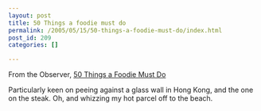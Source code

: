 ```yaml
---
layout: post
title: 50 Things a foodie must do
permalink: /2005/05/15/50-things-a-foodie-must-do/index.html
post_id: 209
categories: []

---
```


From the Observer, <a href="http://observer.guardian.co.uk/foodmonthly/story/0,9950,1481375,00.html">50 Things a Foodie Must Do</a>

Particularly keen on peeing against a glass wall in Hong Kong, and the one on the steak. Oh, and whizzing my hot parcel off to the beach.

